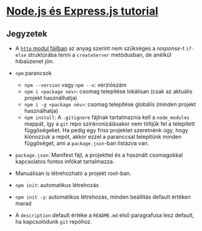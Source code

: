# [Node.js és Express.js tutorial](https://www.youtube.com/watch?v=Oe421EPjeBE&ab_channel=freeCodeCamp.org)

## Jegyzetek

- A [`http` modul fájlban](./12-http-module.js) az anyag szerint nem szükséges a *response*-t `if-else` struktúrába tenni a `createServer` metódusban, de anélkül hibaüzenet jön.

- `npm` parancsok

    - `npm --version` vagy `npm --v`: verziószám
    - `npm i <package név>`: csomag telepítése lokálisan (csak az aktuális projekt használhatja)
    - `npm i -g <package név>`: csomag telepítése globális (minden projekt használhatja) 
    - `npm install`: A `.gitignore` fájlnak tartalmaznia kell a `node_modules` mappát, így a `git` repo szinkronizálásakor nem töltjük fel a telepített függőségeket. Ha pedig egy friss projektet szeretnénk úgy, hogy klónozzuk a repót, akkor ezzel a paranccsal telepítünk minden függőséget, ami a `package.json`-ban listázva van.
    
- `package.json`: Manifest fájl, a projekttel és a használt csomagokkal kapcsolatos fontos infókat tartalmazza.
- Manuálisan is létrehozható a projekt root-ban.
    
- `npm init`: automatikus létrehozás
    
- `npm init -y`: automatikus létrehozás, minden beállítás default értéken marad
    
- A `description` default értéke a `README.md` első paragrafusa lesz default, ha kapcsolódunk `git` repóhoz.